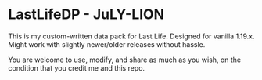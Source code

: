 # LastLifeDP - JuLY-LION

This is my custom-written data pack for Last Life. Designed for vanilla 1.19.x. Might work with slightly newer/older releases without hassle.

You are welcome to use, modify, and share as much as you wish, on the condition that you credit me and this repo.
